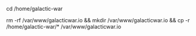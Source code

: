 cd /home/galactic-war

rm -rf /var/www/galacticwar.io &&  mkdir /var/www/galacticwar.io && cp -r  /home/galactic-war/* /var/www/galacticwar.io
<!-- rm -rf /var/www/html &&  mkdir /var/www/html && cp -r  /home/galactic-war/* /var/www/html -->
